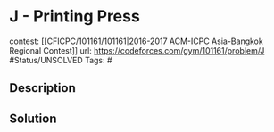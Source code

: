 # J - Printing Press

contest: [[CFICPC/101161/101161|2016-2017 ACM-ICPC Asia-Bangkok Regional Contest]]
url: https://codeforces.com/gym/101161/problem/J
#Status/UNSOLVED
Tags: #

## Description

## Solution

